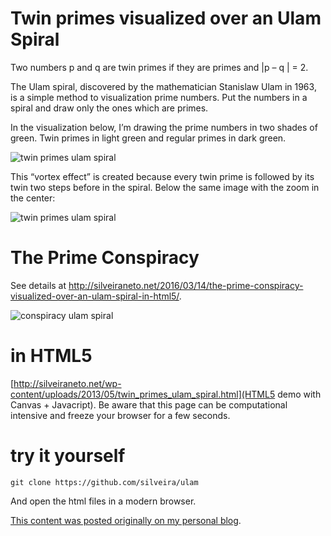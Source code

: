 Twin primes visualized over an Ulam Spiral
====

Two numbers p and q are twin primes if they are primes and |p – q | = 2.

The Ulam spiral, discovered by the mathematician Stanislaw Ulam in 1963, is a simple method to visualization prime numbers. Put the numbers in a spiral and draw only the ones which are primes.

In the visualization below, I’m drawing the prime numbers in two shades of green. Twin primes in light green and regular primes in dark green.

![twin primes ulam spiral](http://silveiraneto.net/wp-content/uploads/2013/05/twin_primes_ulam_spiral1.png "twin primes ulam spiral")

This “vortex effect” is created because every twin prime is followed by its twin two steps before in the spiral. Below the same image with the zoom in the center:

![twin primes ulam spiral](http://silveiraneto.net/wp-content/uploads/2013/05/twin_primes_ulam_spiral_pixelsize_10.png "twin primes ulam spiral")

The Prime Conspiracy
====

See details at http://silveiraneto.net/2016/03/14/the-prime-conspiracy-visualized-over-an-ulam-spiral-in-html5/.

![conspiracy ulam spiral](http://silveiraneto.net/wp-content/uploads/2016/03/prime_conspiracy_ulam.png "conspiracy ulam spiral")


in HTML5
====

[http://silveiraneto.net/wp-content/uploads/2013/05/twin_primes_ulam_spiral.html](HTML5 demo with Canvas + Javacript).
Be aware that this page can be computational intensive and freeze your browser for a few seconds.

 
try it yourself
===

```
git clone https://github.com/silveira/ulam
```

And open the html files in a modern browser.

[This content was posted originally on my personal blog](http://silveiraneto.net/2013/05/14/twin-primes-visualized-over-an-ulam-spiral-in-html5).
